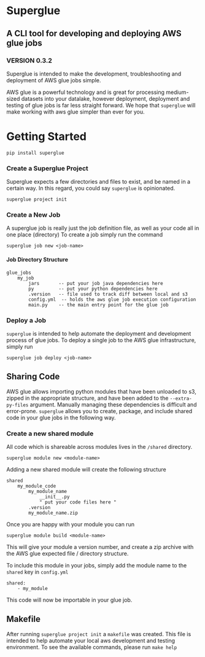 # Superglue
## A CLI tool for developing and deploying AWS glue jobs
### VERSION 0.3.2

Superglue is intended to make the development, troubleshooting and deployment of AWS glue jobs simple.

AWS glue is a powerful technology and is great for processing medium-sized datasets into your datalake, however
deployment, deployment and testing of glue jobs is far less straight forward. We hope that `superglue` will make working
with aws glue simpler than ever for you.

# Getting Started
```
pip install superglue
```

### Create a Superglue Project

Superglue expects a few directories and files to exist, and be named in a certain way. In this regard, you could say 
`superglue` is opinionated.

```
superglue project init
```

### Create a New Job
A superglue job is really just the job definition file, as well as your code all in one place (directory) To create a job
simply run the command 

```
superglue job new <job-name>
```

#### Job Directory Structure
```
glue_jobs
    my_job
        jars       -- put your job java dependencies here
        py         -- put your python dependencies here
        .version   -- file used to track diff between local and s3
        config.yml  -- holds the aws glue job execution configuration
        main.py    -- the main entry point for the glue job
```

### Deploy a Job
`superglue` is intended to help automate the deployment and development process of glue jobs. To deploy a
single job to the AWS glue infrastructure, simply run

```
superglue job deploy <job-name>
```

## Sharing Code
AWS glue allows importing python modules that have been unloaded to s3, zipped in the appropriate structure, and have been added to the `--extra-py-files` argument. 
Manually managing these dependencies is difficult and error-prone. `superglue` allows you to create, package, 
and include shared code in your glue jobs in the following way. 

### Create a new shared module

All code which is shareable across modules lives in the `/shared` directory. 

```
superglue module new <module-name>
```

Adding a new shared module will create the following structure

```
shared
    my_module_code
        my_module_name
            __init__.py    
            " put your code files here "
        .version
        my_module_name.zip
```

Once you are happy with your module you can run
```
superglue module build <module-name>
```

This will give your module a version number, and create a zip archive with the AWS glue expected
file / directory structure.

To include this module in your jobs, simply add the module name to the `shared` key in `config.yml`
```
shared:
    - my_module
```

This code will now be importable in your glue job.

## Makefile
After running ``superglue project init`` a `makefile` was created. This file is intended to help automate your 
local aws development and testing environment. To see the available commands, please run
``make help``




